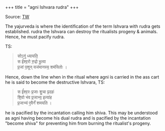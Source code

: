 +++
title = "agni Ishvara rudra"
+++

Source: [TW](https://twitter.com/blog_supplement/status/1647838611079942148)

The yajurveda is where the identification of the term Ishvara with rudra gets established. rudra the Ishvara can destroy the ritualists progeny & animals. Hence, he must pacify rudra.

TS:

> सोऽनु॑ ध्यायति॒  
> स ई᳚श्व॒रो रु॒द्रो भू॒त्वा  
> प्र॒जां प॒शून् यज॑मानस्य॒ शम॑यितोः ।

Hence, down the line when in the ritual where agni is carried in the ass cart he is said to become the destructive Ishvara, TS:

> स ई᳚श्व॒रः प्र॒जाः शु॒चा प्र॒दहः॑  
> शि॒वो भ॑व प्र॒जाभ्य॒ इत्या॑ह  
> प्र॒जाभ्य॑ ए॒वैनँ॑ शमयति ।

he is pacified by the incantation calling him shiva. This may be understood as agni having become his dual rudra and is pacified by the incantation "become shiva" for preventing him from burning the ritualist's progeny.
